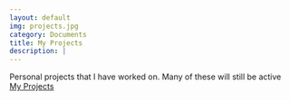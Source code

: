 ```yaml
---
layout: default
img: projects.jpg
category: Documents
title: My Projects
description: |
---
```

  Personal projects that I have worked on. Many of these will still be active  
  <a href="https://www.projects.markinfo.dev/" class="btn btn-default btn-lg"><span class="network-name">My Projects</span></a>